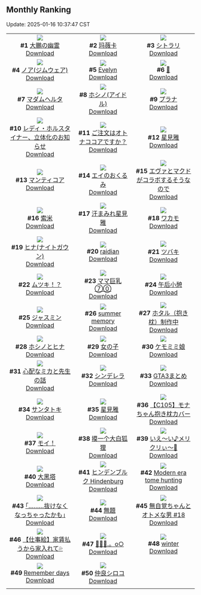 ## Monthly Ranking
Update: 2025-01-16 10:37:47 CST

|      |      |      |
| :----: | :----: | :----: |
| ![](https://i.pixiv.re/c/240x480/img-master/img/2024/12/18/00/00/20/125283425_p0_master1200.jpg)<br>**#1** [大鵬の幽霊](https://www.pixiv.net/artworks/125283425)<br>[Download](https://i.pixiv.re/img-original/img/2024/12/18/00/00/20/125283425_p0.jpg) | ![](https://i.pixiv.re/c/240x480/img-master/img/2024/12/18/23/36/20/125311062_p0_master1200.jpg)<br>**#2** [玛薇卡](https://www.pixiv.net/artworks/125311062)<br>[Download](https://i.pixiv.re/img-original/img/2024/12/18/23/36/20/125311062_p0.jpg) | ![](https://i.pixiv.re/c/240x480/img-master/img/2024/12/18/00/50/48/125285283_p0_master1200.jpg)<br>**#3** [シトラリ](https://www.pixiv.net/artworks/125285283)<br>[Download](https://i.pixiv.re/img-original/img/2024/12/18/00/50/48/125285283_p0.jpg) |
| ![](https://i.pixiv.re/c/240x480/img-master/img/2024/12/18/14/04/26/125296442_p0_master1200.jpg)<br>**#4** [ノア(ジムウェア)](https://www.pixiv.net/artworks/125296442)<br>[Download](https://i.pixiv.re/img-original/img/2024/12/18/14/04/26/125296442_p0.jpg) | ![](https://i.pixiv.re/c/240x480/img-master/img/2024/12/18/09/32/35/125292415_p0_master1200.jpg)<br>**#5** [Evelyn](https://www.pixiv.net/artworks/125292415)<br>[Download](https://i.pixiv.re/img-original/img/2024/12/18/09/32/35/125292415_p0.png) | ![](https://i.pixiv.re/c/240x480/img-master/img/2024/12/18/19/00/04/125302254_p0_master1200.jpg)<br>**#6** [🌸](https://www.pixiv.net/artworks/125302254)<br>[Download](https://i.pixiv.re/img-original/img/2024/12/18/19/00/04/125302254_p0.png) |
| ![](https://i.pixiv.re/c/240x480/img-master/img/2024/12/19/00/00/52/125311957_p0_master1200.jpg)<br>**#7** [マダムヘルタ](https://www.pixiv.net/artworks/125311957)<br>[Download](https://i.pixiv.re/img-original/img/2024/12/19/00/00/52/125311957_p0.jpg) | ![](https://i.pixiv.re/c/240x480/img-master/img/2024/12/18/14/06/08/125296463_p0_master1200.jpg)<br>**#8** [ホシノ(アイドル)](https://www.pixiv.net/artworks/125296463)<br>[Download](https://i.pixiv.re/img-original/img/2024/12/18/14/06/08/125296463_p0.jpg) | ![](https://i.pixiv.re/c/240x480/img-master/img/2024/12/18/21/50/34/125307472_p0_master1200.jpg)<br>**#9** [プラナ](https://www.pixiv.net/artworks/125307472)<br>[Download](https://i.pixiv.re/img-original/img/2024/12/18/21/50/34/125307472_p0.jpg) |
| ![](https://i.pixiv.re/c/240x480/img-master/img/2024/12/18/15/59/42/125298159_p0_master1200.jpg)<br>**#10** [レディ・ホルスタイナー、立体化のお知らせ](https://www.pixiv.net/artworks/125298159)<br>[Download](https://i.pixiv.re/img-original/img/2024/12/18/15/59/42/125298159_p0.jpg) | ![](https://i.pixiv.re/c/240x480/img-master/img/2024/12/18/12/37/06/125295067_p0_master1200.jpg)<br>**#11** [ご注文はオトナココアですか？](https://www.pixiv.net/artworks/125295067)<br>[Download](https://i.pixiv.re/img-original/img/2024/12/18/12/37/06/125295067_p0.jpg) | ![](https://i.pixiv.re/c/240x480/img-master/img/2024/12/18/20/01/06/125304017_p0_master1200.jpg)<br>**#12** [星見雅](https://www.pixiv.net/artworks/125304017)<br>[Download](https://i.pixiv.re/img-original/img/2024/12/18/20/01/06/125304017_p0.jpg) |
| ![](https://i.pixiv.re/c/240x480/img-master/img/2024/12/17/00/00/09/125255535_p0_master1200.jpg)<br>**#13** [マンティコア](https://www.pixiv.net/artworks/125255535)<br>[Download](https://i.pixiv.re/img-original/img/2024/12/17/00/00/09/125255535_p0.jpg) | ![](https://i.pixiv.re/c/240x480/img-master/img/2024/12/18/00/44/51/125285109_p0_master1200.jpg)<br>**#14** [エイのおくるみ](https://www.pixiv.net/artworks/125285109)<br>[Download](https://i.pixiv.re/img-original/img/2024/12/18/00/44/51/125285109_p0.jpg) | ![](https://i.pixiv.re/c/240x480/img-master/img/2024/12/18/19/58/30/125303814_p0_master1200.jpg)<br>**#15** [エヴァとマクドがコラボするそうなので](https://www.pixiv.net/artworks/125303814)<br>[Download](https://i.pixiv.re/img-original/img/2024/12/18/19/58/30/125303814_p0.jpg) |
| ![](https://i.pixiv.re/c/240x480/img-master/img/2024/12/18/11/31/46/125293930_p0_master1200.jpg)<br>**#16** [索米](https://www.pixiv.net/artworks/125293930)<br>[Download](https://i.pixiv.re/img-original/img/2024/12/18/11/31/46/125293930_p0.jpg) | ![](https://i.pixiv.re/c/240x480/img-master/img/2024/12/18/16/31/53/125298770_p0_master1200.jpg)<br>**#17** [汗まみれ星見雅](https://www.pixiv.net/artworks/125298770)<br>[Download](https://i.pixiv.re/img-original/img/2024/12/18/16/31/53/125298770_p0.jpg) | ![](https://i.pixiv.re/c/240x480/img-master/img/2024/12/18/17/42/04/125300159_p0_master1200.jpg)<br>**#18** [ワカモ](https://www.pixiv.net/artworks/125300159)<br>[Download](https://i.pixiv.re/img-original/img/2024/12/18/17/42/04/125300159_p0.jpg) |
| ![](https://i.pixiv.re/c/240x480/img-master/img/2024/12/18/18/05/45/125300854_p0_master1200.jpg)<br>**#19** [ヒナ(ナイトガウン)](https://www.pixiv.net/artworks/125300854)<br>[Download](https://i.pixiv.re/img-original/img/2024/12/18/18/05/45/125300854_p0.jpg) | ![](https://i.pixiv.re/c/240x480/img-master/img/2024/12/17/12/43/01/125266959_p0_master1200.jpg)<br>**#20** [raidian](https://www.pixiv.net/artworks/125266959)<br>[Download](https://i.pixiv.re/img-original/img/2024/12/17/12/43/01/125266959_p0.jpg) | ![](https://i.pixiv.re/c/240x480/img-master/img/2024/12/18/17/48/29/125300298_p0_master1200.jpg)<br>**#21** [ツバキ](https://www.pixiv.net/artworks/125300298)<br>[Download](https://i.pixiv.re/img-original/img/2024/12/18/17/48/29/125300298_p0.png) |
| ![](https://i.pixiv.re/c/240x480/img-master/img/2024/12/18/14/05/40/125296456_p0_master1200.jpg)<br>**#22** [ムツキ！？](https://www.pixiv.net/artworks/125296456)<br>[Download](https://i.pixiv.re/img-original/img/2024/12/18/14/05/40/125296456_p0.jpg) | ![](https://i.pixiv.re/c/240x480/img-master/img/2024/12/16/08/00/01/125234684_p0_master1200.jpg)<br>**#23** [ママ巨乳⑦⓪](https://www.pixiv.net/artworks/125234684)<br>[Download](https://i.pixiv.re/img-original/img/2024/12/16/08/00/01/125234684_p0.jpg) | ![](https://i.pixiv.re/c/240x480/img-master/img/2024/12/18/14/15/06/125296599_p0_master1200.jpg)<br>**#24** [午后小憩](https://www.pixiv.net/artworks/125296599)<br>[Download](https://i.pixiv.re/img-original/img/2024/12/18/14/15/06/125296599_p0.png) |
| ![](https://i.pixiv.re/c/240x480/img-master/img/2024/12/16/00/00/19/125226377_p0_master1200.jpg)<br>**#25** [ジャスミン](https://www.pixiv.net/artworks/125226377)<br>[Download](https://i.pixiv.re/img-original/img/2024/12/16/00/00/19/125226377_p0.png) | ![](https://i.pixiv.re/c/240x480/img-master/img/2024/12/18/00/00/17/125283415_p0_master1200.jpg)<br>**#26** [summer memory](https://www.pixiv.net/artworks/125283415)<br>[Download](https://i.pixiv.re/img-original/img/2024/12/18/00/00/17/125283415_p0.jpg) | ![](https://i.pixiv.re/c/240x480/img-master/img/2024/12/18/19/54/42/125303721_p0_master1200.jpg)<br>**#27** [ホタル（抱き枕）制作中](https://www.pixiv.net/artworks/125303721)<br>[Download](https://i.pixiv.re/img-original/img/2024/12/18/19/54/42/125303721_p0.jpg) |
| ![](https://i.pixiv.re/c/240x480/img-master/img/2024/12/28/01/05/56/125311976_p0_master1200.jpg)<br>**#28** [ホシノとヒナ](https://www.pixiv.net/artworks/125311976)<br>[Download](https://i.pixiv.re/img-original/img/2024/12/28/01/05/56/125311976_p0.jpg) | ![](https://i.pixiv.re/c/240x480/img-master/img/2024/12/19/22/55/32/125337420_p0_master1200.jpg)<br>**#29** [女の子](https://www.pixiv.net/artworks/125337420)<br>[Download](https://i.pixiv.re/img-original/img/2024/12/19/22/55/32/125337420_p0.png) | ![](https://i.pixiv.re/c/240x480/img-master/img/2024/12/18/00/00/10/125283388_p0_master1200.jpg)<br>**#30** [ケモミミ娘](https://www.pixiv.net/artworks/125283388)<br>[Download](https://i.pixiv.re/img-original/img/2024/12/18/00/00/10/125283388_p0.png) |
| ![](https://i.pixiv.re/c/240x480/img-master/img/2024/12/18/21/03/52/125306028_p0_master1200.jpg)<br>**#31** [心配なミカと先生の話](https://www.pixiv.net/artworks/125306028)<br>[Download](https://i.pixiv.re/img-original/img/2024/12/18/21/03/52/125306028_p0.png) | ![](https://i.pixiv.re/c/240x480/img-master/img/2024/12/18/09/48/04/125292608_p0_master1200.jpg)<br>**#32** [シンデレラ](https://www.pixiv.net/artworks/125292608)<br>[Download](https://i.pixiv.re/img-original/img/2024/12/18/09/48/04/125292608_p0.jpg) | ![](https://i.pixiv.re/c/240x480/img-master/img/2024/12/18/15/51/36/125298041_p0_master1200.jpg)<br>**#33** [GTA3まとめ](https://www.pixiv.net/artworks/125298041)<br>[Download](https://i.pixiv.re/img-original/img/2024/12/18/15/51/36/125298041_p0.png) |
| ![](https://i.pixiv.re/c/240x480/img-master/img/2024/12/19/00/00/25/125311865_p0_master1200.jpg)<br>**#34** [サンタトキ](https://www.pixiv.net/artworks/125311865)<br>[Download](https://i.pixiv.re/img-original/img/2024/12/19/00/00/25/125311865_p0.jpg) | ![](https://i.pixiv.re/c/240x480/img-master/img/2024/12/17/18/55/27/125273691_p0_master1200.jpg)<br>**#35** [星見雅](https://www.pixiv.net/artworks/125273691)<br>[Download](https://i.pixiv.re/img-original/img/2024/12/17/18/55/27/125273691_p0.jpg) | ![](https://i.pixiv.re/c/240x480/img-master/img/2024/12/18/00/37/21/125283557_p0_master1200.jpg)<br>**#36** [【C105】モナちゃん抱き枕カバー](https://www.pixiv.net/artworks/125283557)<br>[Download](https://i.pixiv.re/img-original/img/2024/12/18/00/37/21/125283557_p0.png) |
| ![](https://i.pixiv.re/c/240x480/img-master/img/2024/12/17/12/55/35/125267172_p0_master1200.jpg)<br>**#37** [モイ！](https://www.pixiv.net/artworks/125267172)<br>[Download](https://i.pixiv.re/img-original/img/2024/12/17/12/55/35/125267172_p0.jpg) | ![](https://i.pixiv.re/c/240x480/img-master/img/2024/12/20/20/38/34/125361362_p0_master1200.jpg)<br>**#38** [摸一个大白狐狸](https://www.pixiv.net/artworks/125361362)<br>[Download](https://i.pixiv.re/img-original/img/2024/12/20/20/38/34/125361362_p0.jpg) | ![](https://i.pixiv.re/c/240x480/img-master/img/2024/12/16/01/04/49/125228973_p0_master1200.jpg)<br>**#39** [いえ〜い♪メリクリぃ〜🎄](https://www.pixiv.net/artworks/125228973)<br>[Download](https://i.pixiv.re/img-original/img/2024/12/16/01/04/49/125228973_p0.jpg) |
| ![](https://i.pixiv.re/c/240x480/img-master/img/2024/12/16/18/00/11/125244130_p0_master1200.jpg)<br>**#40** [大黑塔](https://www.pixiv.net/artworks/125244130)<br>[Download](https://i.pixiv.re/img-original/img/2024/12/16/18/00/11/125244130_p0.jpg) | ![](https://i.pixiv.re/c/240x480/img-master/img/2024/12/20/10/59/32/125349473_p0_master1200.jpg)<br>**#41** [ヒンデンブルク Hindenburg](https://www.pixiv.net/artworks/125349473)<br>[Download](https://i.pixiv.re/img-original/img/2024/12/20/10/59/32/125349473_p0.jpg) | ![](https://i.pixiv.re/c/240x480/img-master/img/2024/12/18/08/45/09/125291801_p0_master1200.jpg)<br>**#42** [Modern era tome hunting](https://www.pixiv.net/artworks/125291801)<br>[Download](https://i.pixiv.re/img-original/img/2024/12/18/08/45/09/125291801_p0.png) |
| ![](https://i.pixiv.re/c/240x480/img-master/img/2024/12/16/17/14/00/125243118_p0_master1200.jpg)<br>**#43** [｢………抜けなくなっちゃったかも｣](https://www.pixiv.net/artworks/125243118)<br>[Download](https://i.pixiv.re/img-original/img/2024/12/16/17/14/00/125243118_p0.jpg) | ![](https://i.pixiv.re/c/240x480/img-master/img/2024/12/20/10/57/16/125349440_p0_master1200.jpg)<br>**#44** [無題](https://www.pixiv.net/artworks/125349440)<br>[Download](https://i.pixiv.re/img-original/img/2024/12/20/10/57/16/125349440_p0.png) | ![](https://i.pixiv.re/c/240x480/img-master/img/2024/12/18/00/03/46/125283763_p0_master1200.jpg)<br>**#45** [無自覚ちゃんとオトメな男 #18](https://www.pixiv.net/artworks/125283763)<br>[Download](https://i.pixiv.re/img-original/img/2024/12/18/00/03/46/125283763_p0.jpg) |
| ![](https://i.pixiv.re/c/240x480/img-master/img/2024/12/19/18/27/35/125329406_p0_master1200.jpg)<br>**#46** [【仕事絵】家賃払うから家入れて💦](https://www.pixiv.net/artworks/125329406)<br>[Download](https://i.pixiv.re/img-original/img/2024/12/19/18/27/35/125329406_p0.jpg) | ![](https://i.pixiv.re/c/240x480/img-master/img/2024/12/16/00/00/45/125226470_p0_master1200.jpg)<br>**#47** [🔹💎🦋.。o○](https://www.pixiv.net/artworks/125226470)<br>[Download](https://i.pixiv.re/img-original/img/2024/12/16/00/00/45/125226470_p0.png) | ![](https://i.pixiv.re/c/240x480/img-master/img/2024/12/16/18/12/42/125244568_p0_master1200.jpg)<br>**#48** [winter](https://www.pixiv.net/artworks/125244568)<br>[Download](https://i.pixiv.re/img-original/img/2024/12/16/18/12/42/125244568_p0.png) |
| ![](https://i.pixiv.re/c/240x480/img-master/img/2024/12/16/00/02/52/125226709_p0_master1200.jpg)<br>**#49** [Remember days](https://www.pixiv.net/artworks/125226709)<br>[Download](https://i.pixiv.re/img-original/img/2024/12/16/00/02/52/125226709_p0.png) | ![](https://i.pixiv.re/c/240x480/img-master/img/2024/12/19/00/30/03/125313202_p0_master1200.jpg)<br>**#50** [仲良シロコ](https://www.pixiv.net/artworks/125313202)<br>[Download](https://i.pixiv.re/img-original/img/2024/12/19/00/30/03/125313202_p0.png) |
|      |

